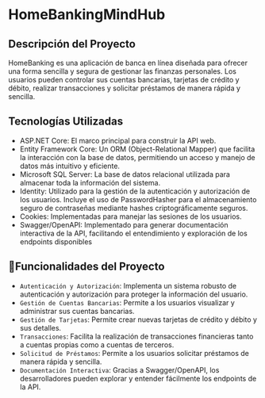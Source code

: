 # HomeBankingMindHub

## Descripción del Proyecto
HomeBanking es una aplicación de banca en línea diseñada para ofrecer una forma sencilla y segura  de gestionar las finanzas personales. Los usuarios pueden controlar sus cuentas bancarias, tarjetas de crédito y débito, realizar transacciones y solicitar préstamos de manera rápida y sencilla. 

## Tecnologías Utilizadas
   - ASP.NET Core: El marco principal para construir la API web.
   - Entity Framework Core: Un ORM (Object-Relational Mapper) que facilita la interacción con la base de datos, permitiendo un acceso y manejo de datos más intuitivo y eficiente.
   - Microsoft SQL Server: La base de datos relacional utilizada para almacenar toda la información del sistema.
   - Identity: Utilizado para la gestión de la autenticación y autorización de los usuarios. Incluye el uso de PasswordHasher<TUser> para el almacenamiento seguro de contraseñas mediante hashes criptográficamente seguros.
   - Cookies: Implementadas para manejar las sesiones de los usuarios.
   - Swagger/OpenAPI: Implementado para generar documentación interactiva de la API, facilitando el entendimiento y exploración de los endpoints disponibles

## :hammer:Funcionalidades del Proyecto

- `Autenticación y Autorización`: Implementa un sistema robusto de autenticación y autorización para proteger la información del usuario.
- `Gestión de Cuentas Bancarias`: Permite a los usuarios visualizar y administrar sus cuentas bancarias.
- `Gestión de Tarjetas`: Permite crear nuevas tarjetas de crédito y débito y sus detalles.
- `Transacciones`: Facilita la realización de transacciones financieras tanto a cuentas propias como a cuentas de terceros.
- `Solicitud de Préstamos`: Permite a los usuarios solicitar préstamos de manera rápida y sencilla.
- `Documentación Interactiva`: Gracias a Swagger/OpenAPI, los desarrolladores pueden explorar y entender fácilmente los endpoints de la API.
